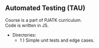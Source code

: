 ## Automated Testing (TAU)
Course is a part of PJATK curriculum.\
Code is written in JS.
* Directories:
  * 1 ) Simple unit tests and edge cases.

